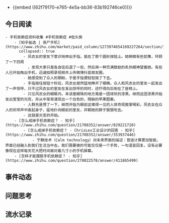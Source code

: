 - {{embed ((62f79170-e765-4e5a-bb36-83b192746ce0))}}
## 今日阅读
	- 手机依赖症资料收集 #手机依赖症 #低头族
		- [知乎盐选 | 丧尸手机](https://www.zhihu.com/market/paid_column/1273974654169227264/section/1273982904406503424)
		  collapsed:: true
			- 风衣女的室友下意识地伸出手指，抵在了那个圆形按钮上。她稍微有些犹豫，环顾了一下四周
			  ，发现大家只是各自往后退了一些，然后用一种充满鼓励的炙热眼神望着她。有些人已开始掏出手机，迅速拍照录视频并上传微博抖音朋友圈。
			- 她感受到了众人的期盼，于是手指便轻轻按了下去。
			- 手指按住按钮十秒后，风衣女居然猛地睁开了眼睛。众人和风衣女的室友一起发出了一声惊呼，只不过风衣女的室友在发出惊呼的同时，还吓得向后倒在了座椅上。
			- 只见风衣女的眼眶内，本该是眼珠的地方竟是一团球状的漆黑。继而这团漆黑开始发出莹莹的光亮，并从中渐渐涌现出一个白色的，残缺的苹果图案。
			- 人群先是愣了一下，继而开始为眼前这难得一见的人体奇观鼓掌喝彩。风衣女在众人的欢呼声中直起身子，猛地扑向眼前的室友，并朝她的脖子狠狠咬去。
			- 这就是灾变的开始。
		- [怎么戒掉手机依赖症？ - 知乎](https://www.zhihu.com/question/21708352/answer/829221720)
			- [怎么戒掉手机依赖症？ - ChrisLex工业设计的回答 - 知乎](https://www.zhihu.com/question/21708352/answer/353937446)
				- 宁静技术（Calm technology）对未来界面的描述：普适计算更加智能，界面已经融入到我们生活当中去。我们需要做的可能仅仅是一个手势，一句语音回复。没有必要像现在这样每天花大把时间面对着几寸小的手机屏幕。
		- [怎样才能摆脱手机依赖症？ - 知乎](https://www.zhihu.com/question/278022578/answer/411865499)
## 事件动态
## 问题思考
## 流水记录